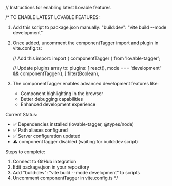 // Instructions for enabling latest Lovable features

/*
TO ENABLE LATEST LOVABLE FEATURES:

1. Add this script to package.json manually:
   "build:dev": "vite build --mode development"

2. Once added, uncomment the componentTagger import and plugin in vite.config.ts:
   
   // Add this import:
   import { componentTagger } from 'lovable-tagger';
   
   // Update plugins array to:
   plugins: [
     react(),
     mode === 'development' && componentTagger(),
   ].filter(Boolean),

3. The componentTagger enables advanced development features like:
   - Component highlighting in the browser
   - Better debugging capabilities
   - Enhanced development experience

Current Status: 
- ✅ Dependencies installed (lovable-tagger, @types/node)
- ✅ Path aliases configured
- ✅ Server configuration updated
- ⚠️  componentTagger disabled (waiting for build:dev script)

Steps to complete:
1. Connect to GitHub integration
2. Edit package.json in your repository
3. Add "build:dev": "vite build --mode development" to scripts
4. Uncomment componentTagger in vite.config.ts
*/